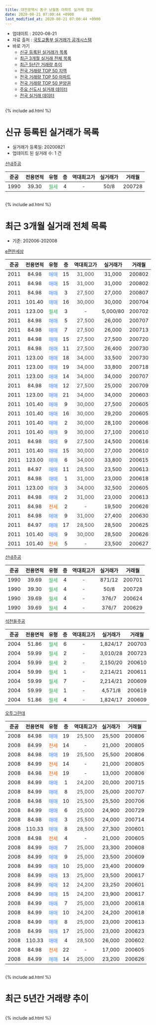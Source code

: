 ```yaml
---
title: 대전광역시 동구 낭월동 아파트 실거래 정보
date: 2020-08-21 07:00:44 +0900
last_modified_at: 2020-08-21 07:00:44 +0900
---
```


* 업데이트 : 2020-08-21
* 자료 출처 : [국토교통부 실거래가 공개시스템](http://rt.molit.go.kr)
* 바로 가기
    * [신규 등록된 실거래가 목록](#신규-등록된-실거래가-목록)
    * [최근 3개월 실거래 전체 목록](#최근-3개월-실거래-전체-목록)
    * [최근 5년간 거래량 추이](#최근-5년간-거래량-추이)
    * [전국 거래량 TOP 50 지역](https://inasie.github.io/apt-trade-info/최근-3개월-전국에서-가장-거래가-많이-발생한-지역)
    * [전국 거래량 TOP 50 아파트](https://inasie.github.io/apt-trade-info/최근-3개월-전국에서-가장-거래가-많이-발생한-아파트)
    * [전국 거래량 TOP 50 분양권](https://inasie.github.io/apt-trade-info/최근-3개월-전국에서-가장-거래가-많이-발생한-분양권)
    * [주요 신도시 실거래 데이터](https://inasie.github.io/apt-trade-info/주요-신도시)
    * [전국 실거래 데이터](https://inasie.github.io/apt-trade-info/전국)
<br>
{% include ad.html %}
<br>

# 신규 등록된 실거래가 목록
* 실거래가 등록일: 20200821
* 업데이트 된 실거래 수: 1 건


[산내주공](https://search.naver.com/search.naver?query=%EB%8C%80%EC%A0%84%EA%B4%91%EC%97%AD%EC%8B%9C+%EB%8F%99%EA%B5%AC+%EB%82%AD%EC%9B%94%EB%8F%99+%EC%82%B0%EB%82%B4%EC%A3%BC%EA%B3%B5)

|준공|전용면적|유형|층|역대최고가|실거래가|거래월|
|:---:|:---:|:---:|:---:|:---:|:---:|:---:|
|1990|39.30|<span style="color:#34a853">월세</span>|4|<span style="color:#444444">-</span>|50/8|200728|


<br>
{% include ad.html %}
<br>

# 최근 3개월 실거래 전체 목록
* 기준: 202006-202008


[e편한세상](https://search.naver.com/search.naver?query=%EB%8C%80%EC%A0%84%EA%B4%91%EC%97%AD%EC%8B%9C+%EB%8F%99%EA%B5%AC+%EB%82%AD%EC%9B%94%EB%8F%99+e%ED%8E%B8%ED%95%9C%EC%84%B8%EC%83%81)

|준공|전용면적|유형|층|역대최고가|실거래가|거래월|
|:---:|:---:|:---:|:---:|:---:|:---:|:---:|
|2011|84.98|<span style="color:#4285f3">매매</span>|15|<span style="color:#444444">31,000</span>|31,000|200802|
|2011|84.98|<span style="color:#4285f3">매매</span>|15|<span style="color:#444444">31,000</span>|31,000|200802|
|2011|84.98|<span style="color:#4285f3">매매</span>|3|<span style="color:#444444">27,500</span>|27,000|200807|
|2011|101.40|<span style="color:#4285f3">매매</span>|16|<span style="color:#444444">30,000</span>|30,000|200704|
|2011|123.00|<span style="color:#34a853">월세</span>|3|<span style="color:#444444">-</span>|5,000/80|200702|
|2011|84.98|<span style="color:#4285f3">매매</span>|5|<span style="color:#444444">27,500</span>|26,000|200707|
|2011|84.98|<span style="color:#4285f3">매매</span>|7|<span style="color:#444444">27,500</span>|26,000|200713|
|2011|84.98|<span style="color:#4285f3">매매</span>|15|<span style="color:#444444">27,500</span>|27,500|200720|
|2011|84.98|<span style="color:#4285f3">매매</span>|11|<span style="color:#444444">27,500</span>|26,400|200730|
|2011|123.00|<span style="color:#4285f3">매매</span>|18|<span style="color:#444444">34,000</span>|33,500|200730|
|2011|123.00|<span style="color:#4285f3">매매</span>|19|<span style="color:#444444">34,000</span>|33,800|200718|
|2011|123.00|<span style="color:#4285f3">매매</span>|14|<span style="color:#444444">34,000</span>|34,000|200707|
|2011|84.98|<span style="color:#4285f3">매매</span>|12|<span style="color:#444444">27,500</span>|25,000|200709|
|2011|123.00|<span style="color:#4285f3">매매</span>|21|<span style="color:#444444">34,000</span>|34,000|200603|
|2011|101.40|<span style="color:#4285f3">매매</span>|9|<span style="color:#444444">30,000</span>|27,500|200605|
|2011|101.40|<span style="color:#4285f3">매매</span>|16|<span style="color:#444444">30,000</span>|29,200|200605|
|2011|101.40|<span style="color:#4285f3">매매</span>|2|<span style="color:#444444">30,000</span>|28,100|200606|
|2011|101.40|<span style="color:#4285f3">매매</span>|9|<span style="color:#444444">30,000</span>|27,100|200610|
|2011|84.98|<span style="color:#4285f3">매매</span>|9|<span style="color:#444444">27,500</span>|24,500|200616|
|2011|101.40|<span style="color:#4285f3">매매</span>|15|<span style="color:#444444">30,000</span>|27,000|200610|
|2011|123.00|<span style="color:#4285f3">매매</span>|6|<span style="color:#444444">34,000</span>|33,800|200615|
|2011|84.97|<span style="color:#4285f3">매매</span>|11|<span style="color:#444444">28,500</span>|23,500|200613|
|2011|84.98|<span style="color:#4285f3">매매</span>|1|<span style="color:#444444">31,000</span>|23,000|200618|
|2011|123.00|<span style="color:#4285f3">매매</span>|3|<span style="color:#444444">34,000</span>|32,500|200605|
|2011|84.98|<span style="color:#4285f3">매매</span>|2|<span style="color:#444444">31,000</span>|23,000|200613|
|2011|84.98|<span style="color:#ff5a00">전세</span>|2|<span style="color:#444444">-</span>|19,500|200626|
|2011|84.98|<span style="color:#4285f3">매매</span>|9|<span style="color:#444444">31,000</span>|27,400|200630|
|2011|84.97|<span style="color:#4285f3">매매</span>|17|<span style="color:#444444">28,500</span>|28,500|200625|
|2011|101.40|<span style="color:#4285f3">매매</span>|9|<span style="color:#444444">30,000</span>|28,500|200626|
|2011|101.40|<span style="color:#ff5a00">전세</span>|5|<span style="color:#444444">-</span>|23,500|200627|

[산내주공](https://search.naver.com/search.naver?query=%EB%8C%80%EC%A0%84%EA%B4%91%EC%97%AD%EC%8B%9C+%EB%8F%99%EA%B5%AC+%EB%82%AD%EC%9B%94%EB%8F%99+%EC%82%B0%EB%82%B4%EC%A3%BC%EA%B3%B5)

|준공|전용면적|유형|층|역대최고가|실거래가|거래월|
|:---:|:---:|:---:|:---:|:---:|:---:|:---:|
|1990|39.69|<span style="color:#34a853">월세</span>|4|<span style="color:#444444">-</span>|871/12|200701|
|1990|39.30|<span style="color:#34a853">월세</span>|4|<span style="color:#444444">-</span>|50/8|200728|
|1990|39.69|<span style="color:#34a853">월세</span>|4|<span style="color:#444444">-</span>|376/7|200624|
|1990|39.69|<span style="color:#34a853">월세</span>|4|<span style="color:#444444">-</span>|376/7|200629|

[석천들주공](https://search.naver.com/search.naver?query=%EB%8C%80%EC%A0%84%EA%B4%91%EC%97%AD%EC%8B%9C+%EB%8F%99%EA%B5%AC+%EB%82%AD%EC%9B%94%EB%8F%99+%EC%84%9D%EC%B2%9C%EB%93%A4%EC%A3%BC%EA%B3%B5)

|준공|전용면적|유형|층|역대최고가|실거래가|거래월|
|:---:|:---:|:---:|:---:|:---:|:---:|:---:|
|2004|51.86|<span style="color:#34a853">월세</span>|6|<span style="color:#444444">-</span>|1,824/17|200703|
|2004|59.99|<span style="color:#34a853">월세</span>|2|<span style="color:#444444">-</span>|3,010/28|200723|
|2004|59.99|<span style="color:#34a853">월세</span>|2|<span style="color:#444444">-</span>|2,150/20|200610|
|2004|59.99|<span style="color:#34a853">월세</span>|1|<span style="color:#444444">-</span>|2,214/21|200611|
|2004|59.99|<span style="color:#34a853">월세</span>|7|<span style="color:#444444">-</span>|2,214/21|200609|
|2004|59.99|<span style="color:#34a853">월세</span>|1|<span style="color:#444444">-</span>|4,571/8|200619|
|2004|51.86|<span style="color:#34a853">월세</span>|4|<span style="color:#444444">-</span>|1,824/17|200609|


<script async src="//pagead2.googlesyndication.com/pagead/js/adsbygoogle.js"></script>
<!-- 기본 -->
<ins class="adsbygoogle"
     style="display:block"
     data-ad-client="ca-pub-2446590836940007"
     data-ad-slot="1659523306"
     data-ad-format="auto"
     data-full-width-responsive="true"></ins>
<script>
(adsbygoogle = window.adsbygoogle || []).push({});
</script>


[오투그란데](https://search.naver.com/search.naver?query=%EB%8C%80%EC%A0%84%EA%B4%91%EC%97%AD%EC%8B%9C+%EB%8F%99%EA%B5%AC+%EB%82%AD%EC%9B%94%EB%8F%99+%EC%98%A4%ED%88%AC%EA%B7%B8%EB%9E%80%EB%8D%B0)

|준공|전용면적|유형|층|역대최고가|실거래가|거래월|
|:---:|:---:|:---:|:---:|:---:|:---:|:---:|
|2008|84.98|<span style="color:#4285f3">매매</span>|19|<span style="color:#444444">25,500</span>|25,500|200806|
|2008|84.99|<span style="color:#ff5a00">전세</span>|14|<span style="color:#444444">-</span>|21,000|200805|
|2008|84.98|<span style="color:#4285f3">매매</span>|19|<span style="color:#444444">25,500</span>|25,500|200806|
|2008|84.99|<span style="color:#ff5a00">전세</span>|14|<span style="color:#444444">-</span>|21,000|200805|
|2008|84.98|<span style="color:#ff5a00">전세</span>|19|<span style="color:#444444">-</span>|13,000|200806|
|2008|84.99|<span style="color:#4285f3">매매</span>|1|<span style="color:#444444">24,200</span>|20,000|200715|
|2008|84.99|<span style="color:#4285f3">매매</span>|8|<span style="color:#444444">25,000</span>|25,000|200707|
|2008|84.98|<span style="color:#4285f3">매매</span>|10|<span style="color:#444444">25,500</span>|25,500|200706|
|2008|84.99|<span style="color:#4285f3">매매</span>|6|<span style="color:#444444">25,000</span>|24,900|200729|
|2008|84.98|<span style="color:#4285f3">매매</span>|3|<span style="color:#444444">25,500</span>|24,000|200714|
|2008|110.33|<span style="color:#4285f3">매매</span>|8|<span style="color:#444444">28,500</span>|27,300|200601|
|2008|84.98|<span style="color:#ff5a00">전세</span>|4|<span style="color:#444444">-</span>|21,000|200605|
|2008|84.99|<span style="color:#4285f3">매매</span>|7|<span style="color:#444444">25,000</span>|23,300|200608|
|2008|84.99|<span style="color:#4285f3">매매</span>|9|<span style="color:#444444">25,000</span>|23,500|200609|
|2008|84.99|<span style="color:#4285f3">매매</span>|10|<span style="color:#444444">25,000</span>|23,400|200609|
|2008|84.99|<span style="color:#4285f3">매매</span>|13|<span style="color:#444444">25,000</span>|23,500|200617|
|2008|84.99|<span style="color:#4285f3">매매</span>|12|<span style="color:#444444">24,200</span>|23,250|200601|
|2008|84.99|<span style="color:#4285f3">매매</span>|15|<span style="color:#444444">24,200</span>|23,900|200617|
|2008|84.99|<span style="color:#4285f3">매매</span>|7|<span style="color:#444444">25,000</span>|23,000|200618|
|2008|84.99|<span style="color:#4285f3">매매</span>|10|<span style="color:#444444">24,200</span>|24,200|200618|
|2008|84.99|<span style="color:#4285f3">매매</span>|8|<span style="color:#444444">25,000</span>|23,000|200613|
|2008|84.99|<span style="color:#4285f3">매매</span>|17|<span style="color:#444444">25,000</span>|23,000|200623|
|2008|110.33|<span style="color:#4285f3">매매</span>|4|<span style="color:#444444">28,500</span>|26,000|200602|
|2008|84.98|<span style="color:#ff5a00">전세</span>|22|<span style="color:#444444">-</span>|17,000|200605|
|2008|84.99|<span style="color:#4285f3">매매</span>|14|<span style="color:#444444">25,000</span>|23,200|200626|


<br>
{% include ad.html %}
<br>

# 최근 5년간 거래량 추이


<div style="width:100%;">
    <canvas id="deal_progress" height="200"></canvas>
</div>

<script>
new Chart(document.getElementById("deal_progress"), {
    type: 'line',
    data: {
        labels: ['201508','201509','201510','201511','201512','201601','201602','201603','201604','201605','201606','201607','201608','201609','201610','201611','201612','201701','201702','201703','201704','201705','201706','201707','201708','201709','201710','201711','201712','201801','201802','201803','201804','201805','201806','201807','201808','201809','201810','201811','201812','201901','201902','201903','201904','201905','201906','201907','201908','201909','201910','201911','201912','202001','202002','202003','202004','202005','202006','202007','202008'],
        datasets: [{
            label: '매매',
            pointRadius: 1,
            data: [12, 14, 17, 10, 5, 4, 9, 14, 13, 3, 10, 10, 12, 9, 18, 10, 15, 10, 12, 11, 9, 9, 10, 4, 5, 15, 13, 17, 10, 8, 5, 10, 5, 5, 5, 1, 4, 10, 9, 4, 2, 4, 4, 6, 7, 4, 12, 6, 6, 19, 14, 19, 18, 24, 31, 30, 33, 10, 28, 14, 5],
            borderColor: "rgba(255, 201, 14, 1)",
            backgroundColor: "rgba(255, 201, 14, 0.5)",
            fill: false,
            lineTension: 0
        },{
            label: '전월세',
            pointRadius: 1,
            data: [9, 5, 16, 8, 6, 7, 7, 5, 6, 6, 2, 7, 5, 5, 5, 7, 17, 7, 4, 6, 12, 7, 5, 6, 8, 7, 4, 7, 8, 6, 5, 10, 5, 9, 6, 2, 6, 3, 7, 7, 11, 9, 4, 4, 9, 9, 3, 7, 11, 8, 16, 9, 23, 8, 12, 2, 9, 5, 11, 5, 3],
            borderColor: "rgba(0, 141, 185, 1)",
            backgroundColor: "rgba(0, 141, 185, 0.5)",
            fill: false,
            lineTension: 0
        }
        ]
    },
    options: {
        responsive: true,
        title: {
            display: false
        },
        tooltips: {
            mode: 'index',
            intersect: false
        },
        hover: {
            mode: 'nearest',
            intersect: true
        },
        scales: {
            xAxes: [{
                display: true,
                scaleLabel: {
                    display: true,
                    labelString: '년/월'
                }
            }],
            yAxes: [{
                display: true,
                ticks: {
                    suggestedMin: 0,
                },
                scaleLabel: {
                    display: true,
                    labelString: '실거래 수'
                }
            }]
        }
    }
});

</script>


<br>
{% include ad.html %}
<br>

